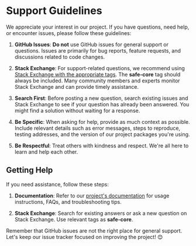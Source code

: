 # Support Guidelines

We appreciate your interest in our project. If you have questions, need help, or encounter issues, please follow these guidelines:

1. **GitHub Issues**: **Do not** use GitHub issues for general support or questions. Issues are primarily for bug reports, feature requests, and discussions related to code changes.

2. **Stack Exchange**: For support-related questions, we recommend using [Stack Exchange with the appropriate tags](https://ethereum.stackexchange.com/questions/tagged/safe-core). The **safe-core** tag should always be included. Many community members and experts monitor Stack Exchange and can provide timely assistance.

3. **Search First**: Before posting a new question, search existing issues and Stack Exchange to see if your question has already been answered. You might find a solution without waiting for a response.

4. **Be Specific**: When asking for help, provide as much context as possible. Include relevant details such as error messages, steps to reproduce, testing addresses, and the version of our project packages you're using.

5. **Be Respectful**: Treat others with kindness and respect. We're all here to learn and help each other.

## Getting Help

If you need assistance, follow these steps:

1. **Documentation**: Refer to our [project's documentation](https://docs.safe.global/sdk/overview) for usage instructions, FAQs, and troubleshooting tips.

2. **Stack Exchange**: Search for existing answers or ask a new question on Stack Exchange. Use relevant tags as **safe-core**.

Remember that GitHub issues are not the right place for general support. Let's keep our issue tracker focused on improving the project! 😊